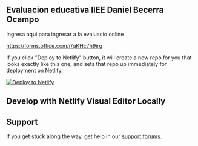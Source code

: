 
## Evaluacion educativa IIEE Daniel Becerra Ocampo


Ingresa aqui para ingresar a la evaluacio online

https://forms.office.com/r/qKHc7h9irg

If you click "Deploy to Netlify" button, it will create a new repo for you that looks exactly like this one, and sets that repo up immediately for deployment on Netlify.

[![Deploy to Netlify](https://www.netlify.com/img/deploy/button.svg)](https://app.netlify.com/start/deploy?repository=https://github.com/netlify-templates/content-ops-starter)

## Develop with Netlify Visual Editor Locally


## Support

If you get stuck along the way, get help in our [support forums](https://answers.netlify.com/).
